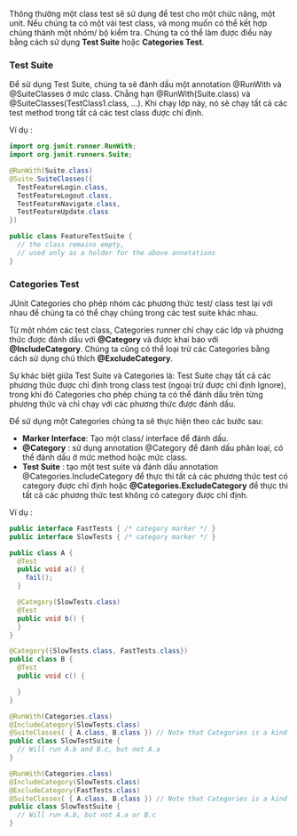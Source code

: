 Thông thường một class test sẽ sử dụng để test cho một chức năng, một unit. Nếu chúng ta có một vài test class, và mong muốn có thể kết hợp chúng thành một nhóm/ bộ kiểm tra. Chúng ta có thể làm được điều này bằng cách sử dụng **Test Suite** hoặc **Categories Test**.

### Test Suite

Để sử dụng Test Suite, chúng ta sẽ đánh dấu một annotation @RunWith và @SuiteClasses ở mức class. Chẳng hạn @RunWith(Suite.class) và @SuiteClasses(TestClass1.class, …). Khi chạy lớp này, nó sẽ chạy tất cả các test method trong tất cả các test class được chỉ định.

Ví dụ :

~~~java
import org.junit.runner.RunWith;
import org.junit.runners.Suite;

@RunWith(Suite.class)
@Suite.SuiteClasses({
  TestFeatureLogin.class,
  TestFeatureLogout.class,
  TestFeatureNavigate.class,
  TestFeatureUpdate.class
})

public class FeatureTestSuite {
  // the class remains empty,
  // used only as a holder for the above annotations
}
~~~

### Categories Test

JUnit Categories cho phép nhóm các phương thức test/ class test lại với nhau để chúng ta có thể chạy chúng trong các test suite khác nhau.

Từ một nhóm các test class, Categories runner chỉ chạy các lớp và phương thức được đánh dấu với **@Category** và được khai báo với **@IncludeCategory**. Chúng ta cũng có thể loại trừ các Categories bằng cách sử dụng chú thích **@ExcludeCategory**.

Sự khác biệt giữa Test Suite và Categories là: Test Suite chạy tất cả các phương thức được chỉ định trong class test (ngoại trừ được chỉ định Ignore), trong khi đó Categories cho phép chúng ta có thể đánh dấu trên từng phương thức và chỉ chạy với các phương thức được đánh dấu.

Để sử dụng một Categories chúng ta sẽ thực hiện theo các bước sau:

* **Marker Interface**: Tạo một class/ interface để đánh dấu.
* **@Category** : sử dụng annotation @Category để đánh dấu phân loại, có thể đánh dấu ở mức method hoặc mức class.
* **Test Suite** : tạo một test suite và đánh dấu annotation @Categories.IncludeCategory để thực thi tất cả các phương thức test có category được chỉ định hoặc **@Categories.ExcludeCategory** để thực thi tất cả các phương thức test không có category được chỉ định.

Ví dụ :

~~~java
public interface FastTests { /* category marker */ }
public interface SlowTests { /* category marker */ }

public class A {
  @Test
  public void a() {
    fail();
  }

  @Category(SlowTests.class)
  @Test
  public void b() {
  }
}

@Category({SlowTests.class, FastTests.class})
public class B {
  @Test
  public void c() {

  }
}

@RunWith(Categories.class)
@IncludeCategory(SlowTests.class)
@SuiteClasses( { A.class, B.class }) // Note that Categories is a kind of Suite
public class SlowTestSuite {
  // Will run A.b and B.c, but not A.a
}

@RunWith(Categories.class)
@IncludeCategory(SlowTests.class)
@ExcludeCategory(FastTests.class)
@SuiteClasses( { A.class, B.class }) // Note that Categories is a kind of Suite
public class SlowTestSuite {
  // Will run A.b, but not A.a or B.c
}
~~~

